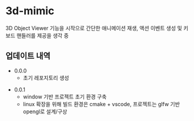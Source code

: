# 3d-mimic
 3D Object Viewer 기능을 시작으로 간단한 애니메이션 재생, 액션 이벤트 생성 및 키보드 핸들러를 제공을 생각 중



## 업데이트 내역
* 0.0.0
    * 초기 레포지토리 생성

- 0.0.1
  - window 기반 프로젝트 초기 환경 구축
  - linux 확장을 위해 빌드 환경은 cmake + vscode, 프로젝트는 glfw 기반 opengl로 설계/구상